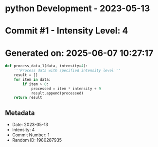 ﻿# python Development - 2023-05-13
# Commit #1 - Intensity Level: 4
# Generated on: 2025-06-07 10:27:17
```python
def process_data_1(data, intensity=4):
    '''Process data with specified intensity level'''
    result = []
    for item in data:
        if item > 0:
            processed = item * intensity + 9
            result.append(processed)
    return result
```
## Metadata
- Date: 2023-05-13
- Intensity: 4
- Commit Number: 1
- Random ID: 1980287935
